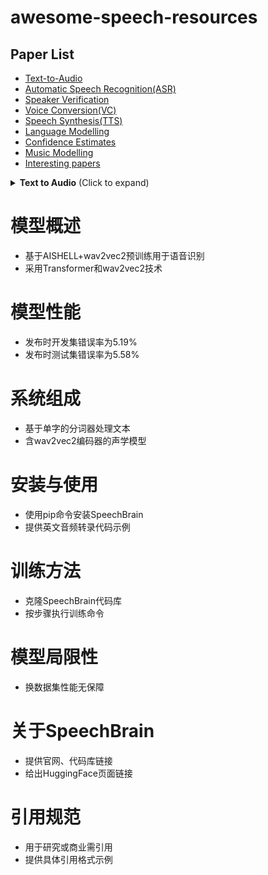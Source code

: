 # awesome-speech-resources


## Paper List
- [Text-to-Audio](#Text-to-Audio)
- [Automatic Speech Recognition(ASR)](#Automatic-Speech-Recognition)
- [Speaker Verification](#Speaker-Verification)
- [Voice Conversion(VC)](#Voice-Conversion)
- [Speech Synthesis(TTS)](#Speech-Synthesis)
- [Language Modelling](#Language-Modelling)
- [Confidence Estimates](#Confidence-Estimates)
- [Music Modelling](#Music-Modelling)
- [Interesting papers](#Interesting-papers)


<details>
<summary><b>Text to Audio</b> (Click to expand)</summary>

- **AudioLM: a Language Modeling Approach to Audio Generation**(2022), Zalán Borsos et al. [[pdf]](https://arxiv.org/pdf/2209.03143)
- **AudioLDM: Text-to-Audio Generation with Latent Diffusion Models**(2023), Haohe Liu et al. [[pdf]](https://arxiv.org/pdf/2301.12503)
- **MusicLM: Generating Music From Text**(2023), Andrea Agostinelli et al. [[pdf]](https://arxiv.org/pdf/2301.11325)
- **Moûsai: Text-to-Music Generation with Long-Context Latent Diffusion**(2023), Flavio Schneider et al. [[pdf]](https://arxiv.org/pdf/2301.11757)
- **Noise2Music: Text-conditioned Music Generation with Diffusion Models**(2023), Qingqing Huang et al. [[pdf]](https://arxiv.org/pdf/2302.03917)

</details>

# **模型概述**
- 基于AISHELL+wav2vec2预训练用于语音识别
- 采用Transformer和wav2vec2技术
# **模型性能**
- 发布时开发集错误率为5.19%
- 发布时测试集错误率为5.58%
# **系统组成**
- 基于单字的分词器处理文本
- 含wav2vec2编码器的声学模型
# **安装与使用**
- 使用pip命令安装SpeechBrain
- 提供英文音频转录代码示例
# **训练方法**
- 克隆SpeechBrain代码库
- 按步骤执行训练命令
# **模型局限性**
- 换数据集性能无保障
# **关于SpeechBrain**
- 提供官网、代码库链接
- 给出HuggingFace页面链接
# **引用规范**
- 用于研究或商业需引用
- 提供具体引用格式示例
